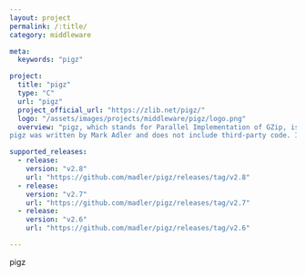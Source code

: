 ```yaml
---
layout: project
permalink: /:title/
category: middleware

meta:
  keywords: "pigz"

project:
  title: "pigz"
  type: "C"
  url: "pigz"
  project_official_url: "https://zlib.net/pigz/"
  logo: "/assets/images/projects/middleware/pigz/logo.png"
  overview: "pigz, which stands for Parallel Implementation of GZip, is a fully functional replacement for gzip that exploits multiple processors and multiple cores to the hilt when compressing data.
pigz was written by Mark Adler and does not include third-party code. I am making my contributions to and distributions of this project solely in my personal capacity, and am not conveying any rights to any intellectual property of any third parties."

supported_releases:
  - release:
    version: "v2.8"
    url: "https://github.com/madler/pigz/releases/tag/v2.8"
  - release:
    version: "v2.7"
    url: "https://github.com/madler/pigz/releases/tag/v2.7"
  - release:
    version: "v2.6"
    url: "https://github.com/madler/pigz/releases/tag/v2.6"

---
```


<p>pigz</p>
